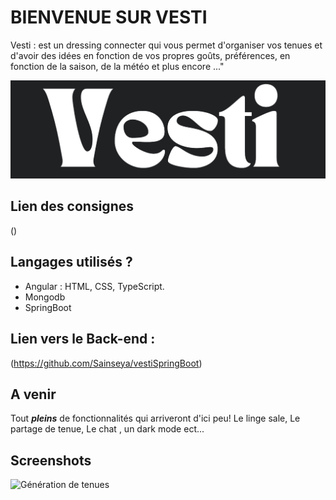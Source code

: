 # BIENVENUE SUR VESTI


Vesti : est un dressing connecter qui vous permet d'organiser vos tenues et d'avoir des idées en fonction de vos propres goûts, préférences, en fonction de la saison, de la météo et plus encore ..."

![Vesti](https://github.com/Mi-chat/vesti/blob/fix-outfit-otd/src/assets/img/logo/logoVestiWhite.png)


## Lien des consignes
()

## Langages utilisés ?

+ Angular : HTML, CSS, TypeScript.
+ Mongodb
+ SpringBoot 

## Lien vers le Back-end :
(https://github.com/Sainseya/vestiSpringBoot)

## A venir

Tout _**pleins**_ de fonctionnalités qui arriveront d'ici peu! Le linge sale, Le partage de tenue, Le chat , un dark mode ect...

## Screenshots 

![Génération de tenues](https://github.com/Mi-chat/vesti/blob/fix-outfit-otd/src/assets/img/logo/Capture%20d'ecrans/Capture%20d'%C3%A9cran%202023-06-13%20100404.png)


















